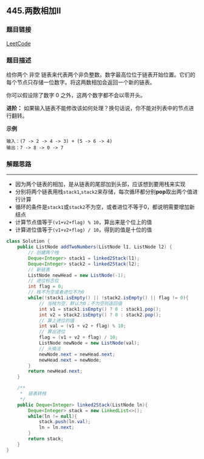 ## 445.两数相加Ⅱ

### 题目链接

[LeetCode](https://leetcode-cn.com/problems/add-two-numbers-ii/submissions/)

### 题目描述

给你两个 非空 链表来代表两个非负整数。数字最高位位于链表开始位置。它们的每个节点只存储一位数字。将这两数相加会返回一个新的链表。

你可以假设除了数字 0 之外，这两个数字都不会以零开头。

**进阶：** 如果输入链表不能修改该如何处理？换句话说，你不能对列表中的节点进行翻转。

**示例**

```
输入：(7 -> 2 -> 4 -> 3) + (5 -> 6 -> 4)
输出：7 -> 8 -> 0 -> 7
```

### 解题思路

---

- 因为两个链表的相加，是从链表的尾部加到头部，应该想到要用栈来实现
- 分别将两个链表用栈`stack1`,`stack2`来存储，每次循环都分别**pop**取出两个值进行计算
- 循环的条件是`stack1`或`stack2`不为空，或者进位不等于0，都说明需要增加新结点
- 计算节点值等于`(v1+v2+flag) % 10`，算出来是个位上的值
- 计算进位值等于`(v1+v2+flag) / 10`，得到的值是十位的值

```java
class Solution {
    public ListNode addTwoNumbers(ListNode l1, ListNode l2) {
        // 创建两个栈
        Deque<Integer> stack1 = linked2Stack(l1);
        Deque<Integer> stack2 = linked2Stack(l2);
        // 新链表
        ListNode newHead = new ListNode(-1);
        // 进位标志位
        int flag = 0;
        // 栈不为空或者进位不为0
        while(!stack1.isEmpty() || !stack2.isEmpty() || flag != 0){
            // 当栈为空，默认为0；不为空则返回值
            int v1 = stack1.isEmpty() ? 0 : stack1.pop();
            int v2 = stack2.isEmpty() ? 0 : stack2.pop();
            // 算上进位的值
            int val = (v1 + v2 + flag) % 10;
            // 算出进位
            flag = (v1 + v2 + flag) / 10;
            ListNode newNode = new ListNode(val);
            // 头插法
            newNode.next = newHead.next;
            newHead.next = newNode;
        }
        return newHead.next;
    }

    /**
     *  链表转栈
     */
    public Deque<Integer> linked2Stack(ListNode ln){
        Deque<Integer> stack = new LinkedList<>();
        while(ln != null){
            stack.push(ln.val);
            ln = ln.next;
        }
        return stack;
    }
}
```



